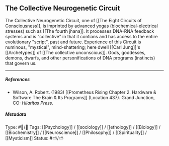 ## The Collective Neurogenetic Circuit  # 

The Collective Neurogenetic Circuit, one of [[The Eight Circuits of Consciousness]], is imprinted by advanced yogas (biochemical-electrical stresses) such as [[The fourth jhana]]. It processes DNA-RNA feedback systems and is "collective" in that it contians and has access to the entire evolutionary "script", past and future. Experience of this Circuit is numinous, "mystical", mind-shattering; here dwell [[Carl Jung]]'s [[Archetypes]] of [[The collective unconscious]]. Gods, goddesses, demons, dwarfs, and other personifications of DNA programs (instincts) that govern us.

___

##### References

- Wilson, A. Robert. (1983) [[Prometheus Rising Chapter 2. Hardware & Software The Brain & Its Programs]] (Location 437). Grand Junction, CO: _Hilaritas Press_.

##### Metadata

Type: #🔵/🔵 
Tags: [[Psychology]] / [[sociology]] / [[ethology]] / [[Biology]] / [[Biochemistry]] / [[Neuroscience]] / [[Philosophy]] / [[Spirituality]] / [[Mysticism]] 
Status: #⛅️/⛅️ 